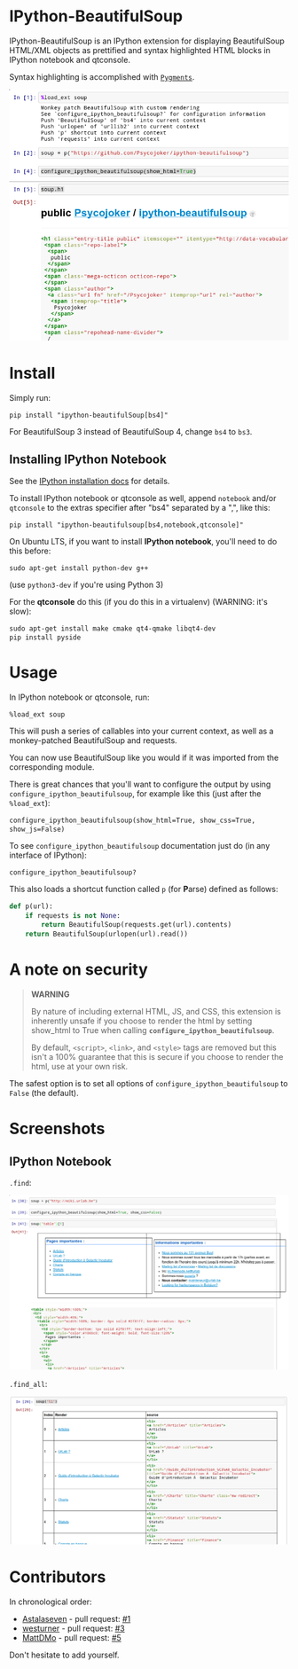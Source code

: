 IPython-BeautifulSoup
=====================

IPython-BeautifulSoup is an IPython extension for displaying BeautifulSoup HTML/XML objects as prettified and syntax highlighted HTML blocks in IPython notebook and qtconsole.

Syntax highlighting is accomplished with [`Pygments`](http://pygments.org/).

![teaser](teaser.png)

Install
=======

Simply run:

    pip install "ipython-beautifulSoup[bs4]"

For BeautifulSoup 3 instead of BeautifulSoup 4, change `bs4` to `bs3`.

Installing IPython Notebook
---------------------------

See the [IPython installation docs](http://ipython.org/ipython-doc/stable/install/index.html) for details.

To install IPython notebook or qtconsole as well, append `notebook` and/or `qtconsole` to the extras specifier after "bs4" separated by a ",", like this:

    pip install "ipython-beautifulsoup[bs4,notebook,qtconsole]"

On Ubuntu LTS, if you want to install **IPython notebook**, you'll need to do this before:

    sudo apt-get install python-dev g++

(use `python3-dev` if you're using Python 3)

For the **qtconsole** do this (if you do this in a virtualenv) (WARNING: it's slow):

    sudo apt-get install make cmake qt4-qmake libqt4-dev
    pip install pyside

Usage
=====

In IPython notebook or qtconsole, run:

```ipython
%load_ext soup
```

This will push a series of callables into your current context, as well as a monkey-patched BeautifulSoup and requests.

You can now use BeautifulSoup like you would if it was imported from the corresponding module.

There is great chances that you'll want to configure the output by using `configure_ipython_beautifulsoup`, for example like this (just after the `%load_ext`):

    configure_ipython_beautifulsoup(show_html=True, show_css=True, show_js=False)

To see `configure_ipython_beautifulsoup` documentation just do (in any interface of IPython):

    configure_ipython_beautifulsoup?

This also loads a shortcut function called `p` (for <b>P</b>arse) defined as follows:

```python
def p(url):
    if requests is not None:
        return BeautifulSoup(requests.get(url).contents)
    return BeautifulSoup(urlopen(url).read())
```

A note on security
==================

> **WARNING**
>
> By nature of including external HTML, JS, and CSS, this extension is inherently unsafe if you choose to render the html by setting show\_html to True when calling **`configure_ipython_beautifulsoup`**.
>
> By default, `<script>`, `<link>`, and `<style>` tags are removed but this isn't a 100% guarantee that this is secure if you choose to render the html, use at your own risk.

The safest option is to set all options of `configure_ipython_beautifulsoup` to `False` (the default).

Screenshots
===========

IPython Notebook
----------------

`.find`:

![.find](1.png)

`.find_all`:

![.find_all](2.png)

Contributors
============

In chronological order:

-   [Astalaseven](https://github.com/Astalaseven) - pull request: [#1](https://github.com/Psycojoker/ipython-beautifulsoup/pull/1)
-   [westurner](https://github.com/westurner) - pull request: [#3](https://github.com/Psycojoker/ipython-beautifulsoup/pull/3)
-   [MattDMo](https://github.com/MattDMo) - pull request: [#5](https://github.com/Psycojoker/ipython-beautifulsoup/pull/5)

Don't hesitate to add yourself.

